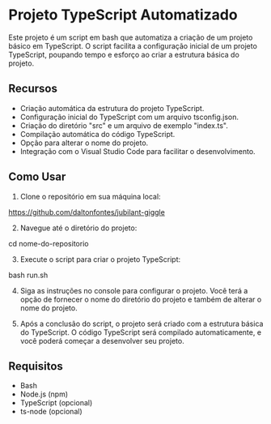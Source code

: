# Projeto TypeScript Automatizado

Este projeto é um script em bash que automatiza a criação de um projeto básico em TypeScript. O script facilita a configuração inicial de um projeto TypeScript, poupando tempo e esforço ao criar a estrutura básica do projeto.

## Recursos

- Criação automática da estrutura do projeto TypeScript.
- Configuração inicial do TypeScript com um arquivo tsconfig.json.
- Criação do diretório "src" e um arquivo de exemplo "index.ts".
- Compilação automática do código TypeScript.
- Opção para alterar o nome do projeto.
- Integração com o Visual Studio Code para facilitar o desenvolvimento.

## Como Usar

1. Clone o repositório em sua máquina local:

https://github.com/daltonfontes/jubilant-giggle

2. Navegue até o diretório do projeto:

cd nome-do-repositorio


3. Execute o script para criar o projeto TypeScript:

bash run.sh


4. Siga as instruções no console para configurar o projeto. Você terá a opção de fornecer o nome do diretório do projeto e também de alterar o nome do projeto.

5. Após a conclusão do script, o projeto será criado com a estrutura básica do TypeScript. O código TypeScript será compilado automaticamente, e você poderá começar a desenvolver seu projeto.

## Requisitos

- Bash
- Node.js (npm)
- TypeScript (opcional)
- ts-node (opcional)
